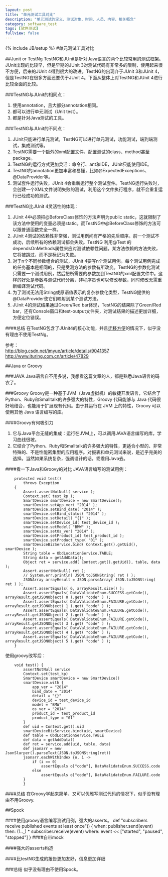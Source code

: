 ```yaml
---
layout: post
title: "单元测试工具对比"
description: "单元测试的定义、测试对象、时间、人员、内容、相关概念"
category: software_test
tags: [软件测试]
fullview: false
---
```


{% include JB/setup %}
#单元测试工具对比

##Junit or TestNg
TestNG和JUnit是针对Java语言的两个比较常用的测试框架。JUnit出现的比较早，但是早期的JUnit 3对测试代码有非常多的限制，使用起来很不方便，后来的JUnit 4得到很大的改进。TestNG的出现介于JUnit 3和JUnit 4，但是TestNG在很多方面还要优于JUnit 4。下面从整体上对TestNG和JUnit 4进行比较全面的比较。  
  
###TestNG与JUnit的相同点：
1. 使用annotation，且大部分annotation相同。
2. 都可以进行单元测试（Unit test）。
3. 都是针对Java测试的工具。

###TestNG与JUnit的不同点：
1. JUnit只能进行单元测试，TestNG可以进行单元测试，功能测试，端到端测试，集成测试等。
2. TestNG需要一个额外的xml配置文件，配置测试的class、method甚至package。
3. TestNG的运行方式更加灵活：命令行、ant和IDE，JUnit只能使用IDE。
4. TestNG的annotation更加丰富和易懂，比如@ExpectedExceptions、@DataProvider等。
5. 测试套件运行失败，JUnit 4会重新运行整个测试套件。TestNG运行失败时，会创建一个XML文件说明失败的测试，利用这个文件执行程序，就不会重复运行已经成功的测试。


###TestNG比JUnit 4灵活性的体现：
1. JUnit 4中必须把@BeforeClass修饰的方法声明为public static，这就限制了该方法中使用的变量必须是static。而TestNG中@BeforeClass修饰的方法可以跟普通函数完全一样。
2. JUnit 4测试的依赖性非常强，测试用例间有严格的先后顺序。前一个测试不成功，后续所有的依赖测试都会失败。TestNG 利用@Test 的dependsOnMethods属性来应对测试依赖性问题。某方法依赖的方法失败，它将被跳过，而不是标记为失败。
3. 对于n个不同参数组合的测试，JUnit 4要写n个测试用例。每个测试用例完成的任务基本是相同的，只是受测方法的参数有所改变。TestNG的参数化测试只需要一个测试用例，然后把所需要的参数加到TestNG的xml配置文件中。这样的好处是参数与测试代码分离，非程序员也可以修改参数，同时修改无需重新编译测试代码。
4. 为了测试无法用String或原语值表示的复杂参数化类型，TestNG提供的@DataProvider使它们映射到某个测试方法。
5. JUnit 4的测试结果通过Green/Red bar体现，TestNG的结果除了Green/Red bar，还有Console窗口和test-output文件夹，对测试结果的描述更加详细，方便定位错误。

####总结
在TestNG包含了JUnit4的核心功能，并且[迁移方便](http://blog.csdn.net/jmyue/article/details/9245947)的情况下，似乎没有理由不使用TestNg。


参考：    
<http://blog.csdn.net/jmyue/article/details/9041357>    
<http://www.ituring.com.cn/article/47829>

##Java or Groovy

###JAVA
Java语言自不用多说，我想看这篇文章的人，都是熟悉Java语言的码农了。

###Groovy
Groovy是一种基于JVM（Java虚拟机）的敏捷开发语言，它结合了Python、Ruby和Smalltalk的许多强大的特性，Groovy 代码能够与 Java 代码很好地结合，也能用于扩展现有代码。由于其运行在 JVM 上的特性，Groovy 可以使用其他 Java 语言编写的库。

####Groovy有何吸引力
1. 它与Java平台无缝的集成：运行在JVM上，可以调用JAVA语言编写的库，学习曲线很坡。
2. 它结合了Python、Ruby和Smalltalk的许多强大的特性，更适合小型的、非常特殊的、不是性能密集型的应用程序。对报表和单元测试来说，是近乎完美的选择。当然如果系统复杂，强调设计的话，乖乖用Java去。

####看一下Java和Groovy的对比
JAVA语言编写的测试用例：

        protected void test()
            throws Exception
        {
            Assert.assertNotNull( service );
            Context.set( test_kp );
            SmartDevice smartDevice = new SmartDevice();
            smartDevice.setApp_ver( "2014" );
            smartDevice.setBind_date( "2014" );
            smartDevice.setBind_status( "2014" );
            smartDevice.setDetail( "{}" );
            smartDevice.setDevice_id( test_device_id );
            smartDevice.setModel( "BMW" );
            smartDevice.setOs_ver( "2014" );
            smartDevice.setProduct_id( test_product_id );
            smartDevice.setProduct_type( "01" );
            smartDeviceBizService.bind( Context.get().getUid(), smartDevice );
            String table = ObdLocationService.TABLE;
            String data = getAddData();
            Object ret = service.add( Context.get().getUid(), table, data );
            Assert.assertNotNull( ret );
            // System.err.println( JSON.toJSONString( ret ) );
            JSONArray arrayResult = JSON.parseArray( JSON.toJSONString( ret ) );
            Assert.assertEquals( 6, arrayResult.size() );
            Assert.assertEquals( DataValidateEnum.SUCCESS.getCode(), arrayResult.getJSONObject( 0 ).get( "code" ) );
            Assert.assertEquals( DataValidateEnum.FAILURE.getCode(), arrayResult.getJSONObject( 1 ).get( "code" ) );
            Assert.assertEquals( DataValidateEnum.FAILURE.getCode(), arrayResult.getJSONObject( 2 ).get( "code" ) );
            Assert.assertEquals( DataValidateEnum.FAILURE.getCode(), arrayResult.getJSONObject( 3 ).get( "code" ) );
            Assert.assertEquals( DataValidateEnum.FAILURE.getCode(), arrayResult.getJSONObject( 4 ).get( "code" ) );
            Assert.assertEquals( DataValidateEnum.FAILURE.getCode(), arrayResult.getJSONObject( 5 ).get( "code" ) );
        }

使用groovy改写后：

        void test() {
            assertNotNull service
            Context.set(test_kp)
            SmartDevice smartDevice = new SmartDevice()
            smartDevice.with {
                app_ver = "2014"
                bind_date = "2014"
                detail = "{}"
                device_id = test_device_id
                model = "BMW"
                os_ver = "2014"
                product_id = test_product_id
                product_type = "01"
            }
            def uid = Context.get().uid
            smartDeviceBizService.bind(uid, smartDevice)
            def table = ObdLocationService.TABLE
            def data = getAddData()
            def ret = service.add(uid, table, data)
            def jsonarr = new JsonSlurper().parseText(JSON.toJSONString(ret))
            jsonarr.eachWithIndex {o, i ->
                if (i == 0)
                    assertEquals o["code"], DataValidateEnum.SUCCESS.code
                else
                    assertEquals o["code"], DataValidateEnum.FAILURE.code
            }
			}
####总结
在Groovy学起来简单，又可以优雅写测试代码的情况下，似乎没有理由不用Groovy.

##Spock

####使用groovy语言编写测试用例，强大的asserts。
def "subscribers receive published events at least once"() {
    when: publisher.send(event)
    then: (1.._) * subscriber.receive(event)
    where: event << ["started", "paused", "stopped"]
}
####自带mock

####强大的asserts构造

####比testNG生成的报告更加友好，信息更加详细

###总结
似乎没有理由不使用Spock。

